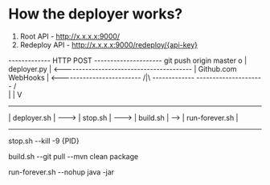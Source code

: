 How the deployer works?
=======================

1. Root API - http://x.x.x.x:9000/
2. Redeploy API - http://x.x.x.x:9000/redeploy/{api-key}


 -------------              HTTP POST                      ---------------------    git push origin master    o
| deployer.py | <---------------------------------------- | Github.com WebHooks | <------------------------- /|\ 
 -------------                                             ---------------------                             / \
      |
      |
      V
  -------------          ---------          ----------         ----------------
 | deployer.sh |  --->  | stop.sh |  --->  | build.sh |  -->  | run-forever.sh |
  -------------          ---------          ----------         ----------------

                       
stop.sh 
--kill -9 {PID}

build.sh
--git pull
--mvn clean package

run-forever.sh
--nohup java -jar 

